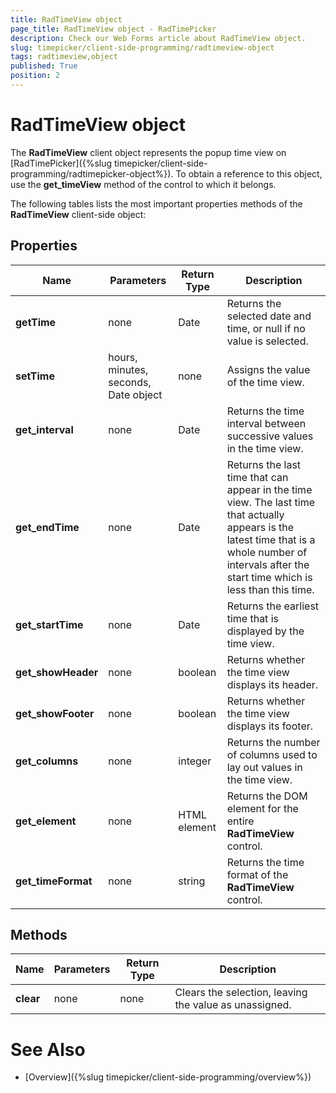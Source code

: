 ```yaml
---
title: RadTimeView object
page_title: RadTimeView object - RadTimePicker
description: Check our Web Forms article about RadTimeView object.
slug: timepicker/client-side-programming/radtimeview-object
tags: radtimeview,object
published: True
position: 2
---
```


# RadTimeView object



The **RadTimeView** client object represents the popup time view on [RadTimePicker]({%slug timepicker/client-side-programming/radtimepicker-object%}). To obtain a reference to this object, use the **get_timeView** method of the control to which it belongs.

The following tables lists the most important properties methods of the **RadTimeView** client-side object:

## Properties


| Name | Parameters | Return Type | Description |
| ------ | ------ | ------ | ------ |
| **getTime** |none|Date|Returns the selected date and time, or null if no value is selected.|
| **setTime** |hours, minutes, seconds, Date object|none|Assigns the value of the time view.|
| **get_interval** |none|Date|Returns the time interval between successive values in the time view.|
| **get_endTime** |none|Date|Returns the last time that can appear in the time view. The last time that actually appears is the latest time that is a whole number of intervals after the start time which is less than this time.|
| **get_startTime** |none|Date|Returns the earliest time that is displayed by the time view.|
| **get_showHeader** |none|boolean|Returns whether the time view displays its header.|
| **get_showFooter** |none|boolean|Returns whether the time view displays its footer.|
| **get_columns** |none|integer|Returns the number of columns used to lay out values in the time view.|
| **get_element** |none|HTML element|Returns the DOM element for the entire **RadTimeView** control.|
| **get_timeFormat** |none|string|Returns the time format of the **RadTimeView** control.|

## Methods


| Name | Parameters | Return Type | Description |
| ------ | ------ | ------ | ------ |
| **clear** |none|none|Clears the selection, leaving the value as unassigned.|

# See Also

 * [Overview]({%slug timepicker/client-side-programming/overview%})
 
 
